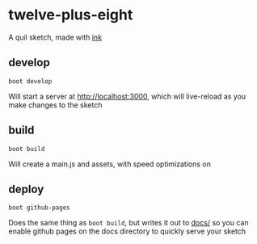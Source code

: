 # twelve-plus-eight

A quil sketch, made with [ink](http://jedahan.com/ink)

## develop

    boot develop

Will start a server at [http://localhost:3000](), which will live-reload as you make changes to the sketch

## build

    boot build

Will create a main.js and assets, with speed optimizations on

## deploy

    boot github-pages

Does the same thing as `boot build`, but writes it out to [docs/]() so you can enable github pages on the docs directory to quickly serve your sketch
